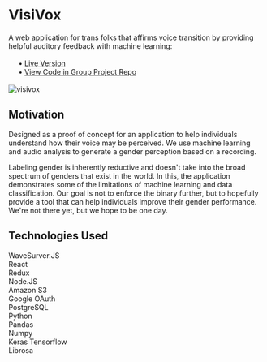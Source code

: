 # VisiVox

A web application for trans folks that affirms voice transition by providing helpful auditory feedback with machine learning: <br/> <br/>
&nbsp;&nbsp;&nbsp;&nbsp;&nbsp;•  [Live Version](http://visivox.herokuapp.com/home) <br/>
&nbsp;&nbsp;&nbsp;&nbsp;&nbsp;•  [View Code in Group Project Repo](https://github.com/GenderPerformance/gender-performance) <br/> <br/>
![visivox](https://user-images.githubusercontent.com/64286678/138532874-12095e6b-7d67-4674-abb2-a85e8915c5ca.png)



## Motivation
Designed as a proof of concept for an application to help individuals understand how their voice may be perceived. We use machine learning and audio analysis to generate a gender perception based on a recording.

Labeling gender is inherently reductive and doesn't take into the broad spectrum of genders that exist in the world. In this, the application demonstrates some of the limitations of machine learning and data classification. Our goal is not to enforce the binary further, but to hopefully provide a tool that can help individuals improve their gender performance. We're not there yet, but we hope to be one day.


## Technologies Used
WaveSurver.JS <br/>
React <br/>
Redux <br/>
Node.JS <br/>
Amazon S3 <br/>
Google OAuth <br/>
PostgreSQL <br/>
Python <br/>
Pandas <br/>
Numpy <br/>
Keras Tensorflow <br/>
Librosa <br/>
